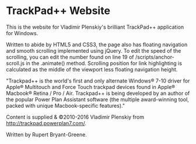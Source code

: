 # TrackPad++ Website #

This is the website for Vladimir Plenskiy's brilliant TrackPad++ application for Windows.

Written to abide by HTML5 and CSS3, the page also has floating navigation and smooth scrolling implemented using jQuery. To edit the speed of the scrolling, you can edit the number found on line 19 of /scripts/anchor-scroll.js in the .animate() method. Scrolling position for link highlighting is calculated as the middle of the viewport less floating navigation height.

"Trackpad++ is the world's first and only alternate Windows® 7-10 driver for Apple® Multitouch and Force Touch trackpad devices found in Apple® Macbook® Retina / Pro / Air. Trackpad++ is being developed by an author of the popular Power Plan Assistant software (the multiple award-winning tool, packed with unique Macbook-specific features)."

Content is supplied & ©2010-2016 Vladimir Plenskiy from http://trackpad.powerplan7.com/.

Written by Rupert Bryant-Greene.
